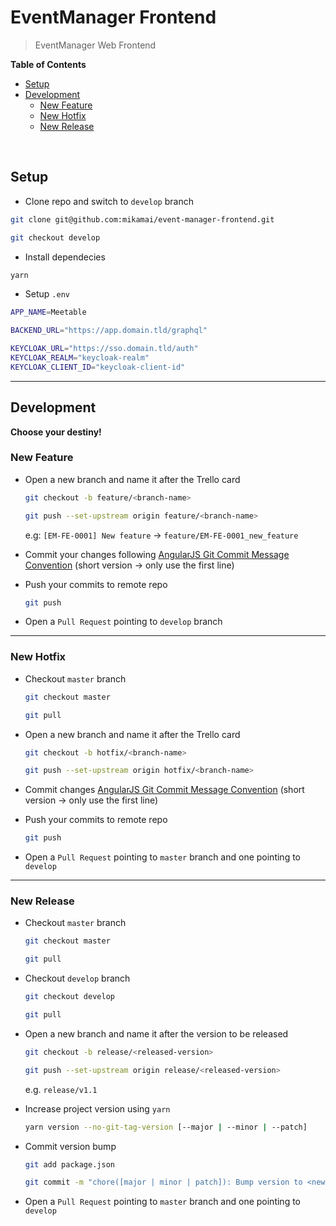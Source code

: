 # EventManager Frontend <!-- omit in toc -->

> EventManager Web Frontend

**Table of Contents**
- [Setup](#setup)
- [Development](#development)
  - [New Feature](#new-feature)
  - [New Hotfix](#new-hotfix)
  - [New Release](#new-release)

<br/>

## Setup

- Clone repo and switch to `develop` branch

```sh
git clone git@github.com:mikamai/event-manager-frontend.git

git checkout develop
```

- Install dependecies

```sh
yarn
```

- Setup `.env`
```sh
APP_NAME=Meetable

BACKEND_URL="https://app.domain.tld/graphql"

KEYCLOAK_URL="https://sso.domain.tld/auth"
KEYCLOAK_REALM="keycloak-realm"
KEYCLOAK_CLIENT_ID="keycloak-client-id"
```

---

## Development

**Choose your destiny!**

### New Feature

* Open a new branch and name it after the Trello card
  ```sh
  git checkout -b feature/<branch-name>

  git push --set-upstream origin feature/<branch-name>
  ```

  e.g: `[EM-FE-0001] New feature` -> `feature/EM-FE-0001_new_feature` 

* Commit your changes following [AngularJS Git Commit Message Convention](https://gist.github.com/stephenparish/9941e89d80e2bc58a153#format-of-the-commit-message) (short version -> only use the first line)

* Push your commits to remote repo
  ```sh
  git push
  ```

* Open a `Pull Request` pointing to `develop` branch

---

### New Hotfix

* Checkout `master` branch
  ```sh
  git checkout master

  git pull
  ```

* Open a new branch and name it after the Trello card
  ```sh
  git checkout -b hotfix/<branch-name>

  git push --set-upstream origin hotfix/<branch-name>
  ```

* Commit changes [AngularJS Git Commit Message Convention](https://gist.github.com/stephenparish/9941e89d80e2bc58a153#format-of-the-commit-message) (short version -> only use the first line)
 
* Push your commits to remote repo
  ```sh
  git push
  ```

* Open a `Pull Request` pointing to `master` branch and one pointing to `develop`

---

### New Release

* Checkout `master` branch
  ```sh
  git checkout master

  git pull
  ```

* Checkout `develop` branch
  ```sh
  git checkout develop

  git pull
  ```

* Open a new branch and name it after the version to be released
  ```sh
  git checkout -b release/<released-version>

  git push --set-upstream origin release/<released-version>
  ```

  e.g. `release/v1.1`

* Increase project version using `yarn`
  ```sh
  yarn version --no-git-tag-version [--major | --minor | --patch]
  ```

* Commit version bump
  ```sh 
  git add package.json

  git commit -m "chore([major | minor | patch]): Bump version to <new-version>"
  ```

* Open a `Pull Request` pointing to `master` branch and one pointing to `develop`
